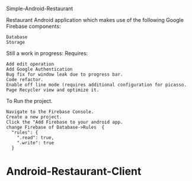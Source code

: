 Simple-Android-Restaurant

Restaurant Android application which makes use of the following Google Firebase components:

    Database
    Storage

Still a work in progress: Requires:

    Add edit operation
    Add Google Authentication
    Bug fix for window leak due to progress bar.
    Code refactor.
    Enable off line mode (requires additional configuration for picasso.
    Page Recycler view and optimize it.

To Run the project.

    Navigate to the Firebase Console.
    Create a new project.
    Click the "Add Firebase to your android app.
    change Firebase of Database->Rules	{
	  "rules": {
	    ".read": true,
	    ".write": true
	  }





# Android-Restaurant-Client

